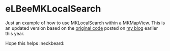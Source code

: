 eLBeeMKLocalSearch
==================

Just an example of how to use MKLocalSearch within a MKMapView.  This is an updated version based on the [original code](http://phpadvocate.com/blog/2013/01/ios-6-1-simple-example-using-mklocalsearch/) posted on [my blog](http://www.phpadvocate.com) earlier this year.

Hope this helps :neckbeard:
